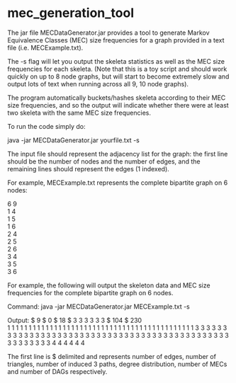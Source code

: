 # mec_generation_tool

The jar file MECDataGenerator.jar provides a tool to generate Markov Equivalence Classes (MEC) size frequencies for a graph provided in a text file (i.e. MECExample.txt).

The -s flag will let you output the skeleta statistics as well as the MEC size frequencies for each skeleta.  (Note that this is a toy script and should work quickly on up to 8 node graphs, but will start to become extremely slow and output lots of text when running across all 9, 10 node graphs). 

The program automatically buckets/hashes skeleta according to their MEC size frequencies, and so the output will indicate whether there were at least two skeleta with the same MEC size frequencies.  

To run the code simply do:

java -jar MECDataGenerator.jar yourfile.txt -s 

The input file should represent the adjacency list for the graph: the first line should be the number of nodes and the number of edges, and the remaining lines should represent the edges (1 indexed).

For example, MECExample.txt represents the complete bipartite graph on 6 nodes:

6 9  
1 4  
1 5  
1 6  
2 4  
2 5  
2 6  
3 4  
3 5  
3 6  

For example, the following will output the skeleton data and MEC size frequencies for the complete bipartite graph on 6 nodes.   

Command:
java -jar MECDataGenerator.jar MECExample.txt -s 

Output:
$ 9 $ 0 $ 18 $ 3 3 3 3 3 3 $ 104 $ 230   
1 1 1 1 1 1 1 1 1 1 1 1 1 1 1 1 1 1 1 1 1 1 1 1 1 1 1 1 1 1 1 1 1 1 1 1 1 1 1 1 1 1 1 1 3 3 3 3 3 3 3 3 3 3 3 3 3 3 3 3 3 3 3 3 3 3 3 3 3 3 3 3 3 3 3 3 3 3 3 3 3 3 3 3 3 3 3 3 3 3 3 3 3 3 3 3 3 3 4 4 4 4 4 4

The first line is $ delimited and represents number of edges, number of triangles, number of induced 3 paths, degree distribution, number of MECs and number of DAGs respectively.

